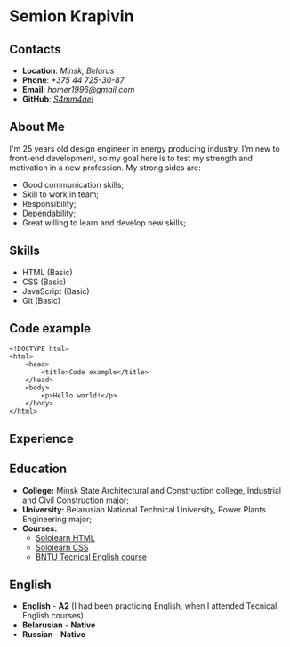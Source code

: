 # __Semion Krapivin__

## __Contacts__
- __Location__: _Minsk, Belarus_
- __Phone__: _+375 44 725-30-87_ 
- __Email__: _homer1996@gmail.com_
- __GitHub__: _[S4mm4ael](https://github.com/S4mm4ael)_

## __About Me__
I'm 25 years old design engineer in energy producing industry. 
I'm new to front-end development, so my goal here is to test my strength and motivation in a new profession.
My strong sides are:
- Good communication skills;
- Skill to work in team;
- Responsibility;
- Dependability;
- Great willing to learn and develop new skills;

## __Skills__
- HTML (Basic)
- CSS (Basic)
- JavaScript (Basic)
- Git (Basic)

## __Code example__
```
<!DOCTYPE html>
<html>
    <head>
        <title>Code example</title>
    </head>
    <body>
        <p>Hello world!</p>
    </body>
</html>
```

## __Experience__

## __Education__ 
- __College:__ Minsk State Architectural and Сonstruction college, Industrial and Civil Construction major;
- __University:__ Belarusian National Technical University, Power Plants Engineering major;
- __Courses:__
  - [Sololearn HTML](https://www.sololearn.com/Play/HTML/hoc)
  - [Sololearn CSS](https://www.sololearn.com/Play/CSS/hoc)
  - [BNTU Tecnical English course](https://bntu.by/all-services/languages)
 
 ## __English__
- __English__ - __A2__ (I had been practicing English, when I attended Tecnical English courses).
- __Belarusian__ - __Native__
- __Russian__ - __Native__ 

